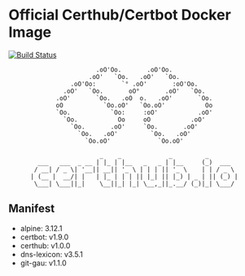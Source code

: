 Official Certhub/Certbot Docker Image
=====================================

[![Build Status](https://travis-ci.org/certhub/certhub-certbot-docker.svg?branch=master)](https://travis-ci.org/certhub/certhub-certbot-docker)


                            .oO'Oo.       .oO'Oo.
                          .oO'   `Oo.   .oO'   `Oo.
                     .oO'Oo:       `° .oO'       :oO'Oo.
                   .oO'   `Oo.       oO°       .oO'   `Oo.
                 .oO'       `Oo.   .oO  o.   .oO'       `Oo.
                 oO           `Oo.oO'   `Oo.oO'           Oo
                 `Oo.           `Oo:     :oO'           .oO'
                   `Oo.           Oo     oO           .oO'
                     `Oo.       .oO'     `Oo.       .oO'
                       `Oo.   .oO'         `Oo.   .oO'
                         `Oo.oO'             `Oo.oO'

                             _    _             _         _
            ___   ___  _ __ | |_ | |__   _   _ | |__     (_)  ___
           / __| / _ \| '__|| __|| '_ \ | | | || '_ \    | | / _ \
          | (__ |  __/| |   | |_ | | | || |_| || |_) | _ | || (_) |
           \___| \___||_|    \__||_| |_| \__,_||_.__/ (_)|_| \___/


Manifest
--------

* alpine: 3.12.1
* certbot: v1.9.0
* certhub: v1.0.0
* dns-lexicon: v3.5.1
* git-gau: v1.1.0

